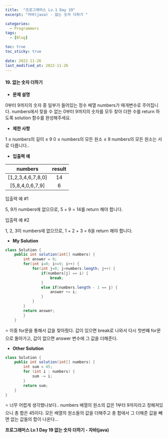 ```yaml
---
title:  "프로그래머스 Lv.1 Day 19"
excerpt: "자바(java) - 없는 숫자 더하기 "

categories:
  - Programmers
tags:
  - [Blog]

toc: true
toc_sticky: true
 
date: 2022-11-26
last_modified_at: 2022-11-26
---
```


#### 19. 없는 숫자 더하기


- **문제 설명** 

0부터 9까지의 숫자 중 일부가 들어있는 정수 배열 numbers가 매개변수로 주어집니다. numbers에서 찾을 수 없는 0부터 9까지의 숫자를 모두 찾아 더한 수를 return 하도록 solution 함수를 완성해주세요.

- **제한 사항**

1 ≤ numbers의 길이 ≤ 9
0 ≤ numbers의 모든 원소 ≤ 9
numbers의 모든 원소는 서로 다릅니다..

- **입출력 예**

|**numbers**|**result**|
|:---:|:---:|
|[1,2,3,4,6,7,8,0]|14|
|[5,8,4,0,6,7,9]|6|

입출력 예 #1

5, 9가 numbers에 없으므로, 5 + 9 = 14를 return 해야 합니다.

입출력 예 #2

1, 2, 3이 numbers에 없으므로, 1 + 2 + 3 = 6을 return 해야 합니다.



- **My Solution**

```java
class Solution {
    public int solution(int[] numbers) {
        int answer = 0;
        for(int i=0; i<=9; i++) {
            for(int j=0; j<numbers.length; j++) {
                if(numbers[j] == i) {
                    break;
                }
                else if(numbers.length - 1 == j) {
                    answer += i;
                }
            }
        }
        return answer;
        }
    }
```

⭐ 이중 for문을 통해서 값을 찾아줬다. 값이 있으면 break로 나와서 다시 첫번쨰 for문으로 돌아가고, 값이 없으면 answer 변수에 그 값을 더해준다.

- **Other Solution**

```java
class Solution {
    public int solution(int[] numbers) {
        int sum = 45;
        for (int i : numbers) {
            sum -= i;
        }
        return sum;
    }
}
```

⭐ 너무 어렵게 생각했나보다.. numbers 배열의 원소의 값은 1부터 9까지라고 정해져있으니 총 합은 45이다. 모든 배열의 원소들의 값을 더해주고 총 합에서 그 더해준 값을 빼면 없는 값들의 합이 나온다...




**프로그래머스 Lv.1 Day 19 없는 숫자 더하기 - 자바(java)**